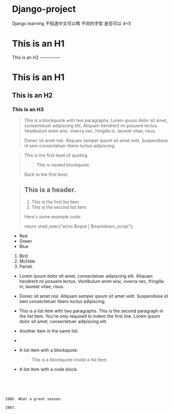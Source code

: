 # Django-project
Django learning
不知道中文可以嗎 不同的字型 是否可以
4<5

This is an H1
=============
This is an H2
‐‐‐‐‐‐‐‐‐‐‐‐‐

# This is an H1 #
## This is an H2 ##
### This is an H3 ######
> This is a blockquote with two paragraphs. Lorem ipsum dolor sit amet,
> consectetuer adipiscing elit. Aliquam hendrerit mi posuere lectus.
> Vestibulum enim wisi, viverra nec, fringilla in, laoreet vitae, risus.
>
> Donec sit amet nisl. Aliquam semper ipsum sit amet velit. Suspendisse
> id sem consectetuer libero luctus adipiscing.

> This is the first level of quoting.
>
> > This is nested blockquote.
>
> Back to the first level.

> ## This is a header.
>
> 1. This is the first list item.
> 2. This is the second list item.
>
> Here's some example code:
>
> return shell_exec("echo $input | $markdown_script");

* Red
* Green
* Blue

1. Bird
2. McHale
3. Parish

* Lorem ipsum dolor sit amet, consectetuer adipiscing elit.
Aliquam hendrerit mi posuere lectus. Vestibulum enim wisi,
viverra nec, fringilla in, laoreet vitae, risus.
* Donec sit amet nisl. Aliquam semper ipsum sit amet velit.
Suspendisse id sem consectetuer libero luctus adipiscing.

* This is a list item with two paragraphs.
This is the second paragraph in the list item. You're
only required to indent the first line. Lorem ipsum dolor
sit amet, consectetuer adipiscing elit.
* Another item in the same list.
* 

* A list item with a blockquote:
  > This is a blockquote
  > inside a list item.

* A list item with a code block:
          <code goes here>

1986. What a great season.
1987. 

[foo]: http://example.com/ "Optional Title Here"
[foo]: http://example.com/ 'Optional Title Here'
[foo]: http://example.com/ (Optional Title Here)
